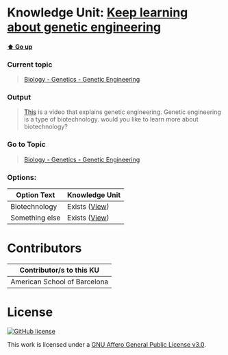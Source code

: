 # Knowledge Unit: [Keep learning about genetic engineering](../../knowledge_units/biology-genetics-genetic-engineering/keep-learning-about-genetic-engineering.md)

#### [:arrow_up: Go up](../../topics/biology-genetics-genetic-engineering.md)
### Current topic
> [Biology - Genetics - Genetic Engineering](../../topics/biology-genetics-genetic-engineering.md)
### Output
> [This](https://www.youtube.com/embed/FY_ZUEKWhBc) is a video that explains genetic engineering. Genetic engineering is a type of biotechnology. would you like to learn more about biotechnology?
### Go to Topic
> [Biology - Genetics - Genetic Engineering](../../topics/biology-genetics-genetic-engineering.md)

### Options: 

| Option Text | Knowledge Unit |
| - | - |  
| Biotechnology  |  Exists ([View](../../knowledge_units/biology-genetics-genetic-engineering/biotechnology.md))  |  
| Something else  |  Exists ([View](../../knowledge_units/biology-genetics-genetic-engineering/something-else.md))  | 

# Contributors

| Contributor/s to this KU |
| - | 
| American School of Barcelona |

# License
[![GitHub license](https://img.shields.io/github/license/inbrainz/cerebro)](https://github.com/inbrainz/cerebro/blob/master/LICENSE)

This work is licensed under a [GNU Affero General Public License v3.0](https://www.gnu.org/licenses/agpl-3.0.txt).